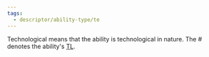 ```yaml
---
tags:
  - descriptor/ability-type/te
---
```

Technological means that the ability is technological in nature. The # denotes the ability's [TL](onenote:#Technology&section-id={F4B5F533-AED8-4749-B5F7-808512A72D86}&page-id={979BB230-98C6-4625-8357-2C36C6BAC01D}&end&base-path=https://d.docs.live.net/73fbda111a4ef6fc/Documents/System%20Intelligence/Game%20System.one).